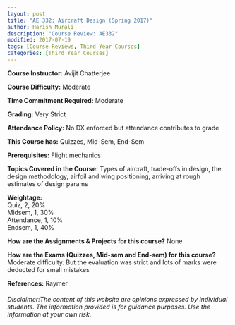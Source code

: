 ```yaml
---
layout: post
title: "AE 332: Aircraft Design (Spring 2017)"
author: Harish Murali
description: "Course Review: AE332"
modified: 2017-07-19
tags: [Course Reviews, Third Year Courses]
categories: [Third Year Courses]
---
```


**Course Instructor:** Avijit Chatterjee

**Course Difficulty:** Moderate

**Time Commitment Required:** Moderate

**Grading:** Very Strict

**Attendance Policy:** No DX enforced but attendance contributes to grade

**This Course has:** Quizzes, Mid-Sem, End-Sem

**Prerequisites:** Flight mechanics

**Topics Covered in the Course:**
Types of aircraft, trade-offs in design, the design methodology, airfoil and wing positioning, arriving at rough estimates of design params

**Weightage:**  
Quiz, 2, 20%  
Midsem, 1, 30%  
Attendance, 1, 10%  
Endsem, 1, 40%

**How are the Assignments & Projects for this course?**
None

**How are the Exams (Quizzes, Mid-sem and End-sem) for this course?**
Moderate difficulty. But the evaluation was strict and lots of marks were deducted for small mistakes

**References:**
Raymer

###### Disclaimer:The content of this website are opinions expressed by individual students. The information provided is for guidance purposes. Use the information at your own risk.
